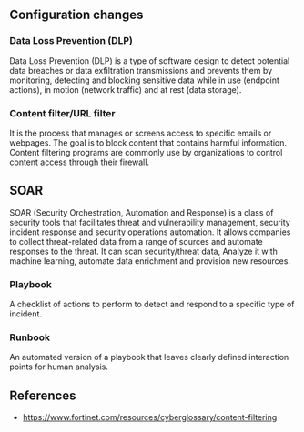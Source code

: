 ## Configuration changes
### Data Loss Prevention (DLP)
Data Loss Prevention (DLP) is a type of software design to detect potential data breaches or data exfiltration transmissions and prevents them by monitoring, detecting and blocking sensitive data while in use (endpoint actions), in motion (network traffic) and at rest (data storage).
### Content filter/URL filter
It is the process that manages or screens access to specific emails or webpages. The goal is to block content that contains harmful information. Content filtering programs are commonly use by organizations to control content access through their firewall.

## SOAR
SOAR (Security Orchestration, Automation and Response) is a class of security tools that facilitates threat and vulnerability management, security incident response and security operations automation. It allows companies to collect threat-related data from a range of sources and automate responses to the threat. It can scan security/threat data, Analyze it with machine learning, automate data enrichment and provision new resources.

### Playbook
A checklist of actions to perform to detect and respond to a specific type of incident.

### Runbook
An automated version of a playbook that leaves clearly defined interaction points for human analysis.

## References
- https://www.fortinet.com/resources/cyberglossary/content-filtering
